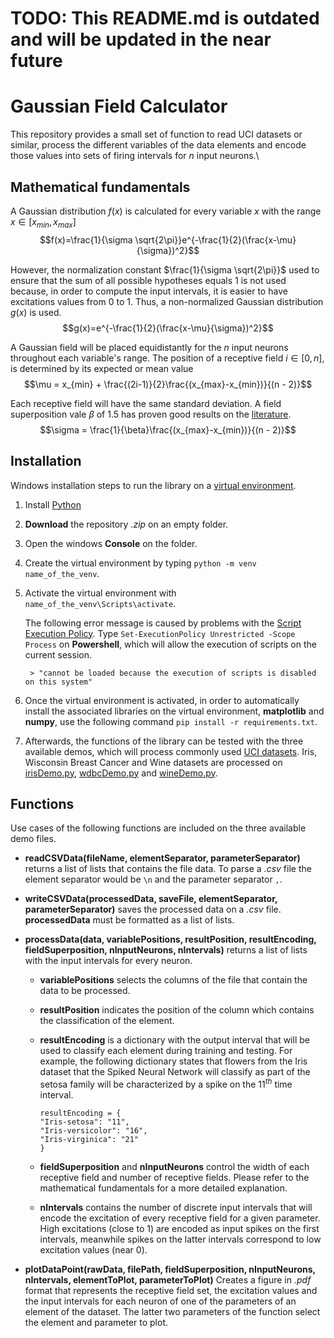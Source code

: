 # TODO: This README.md is outdated and will be updated in the near future

# Gaussian Field Calculator
This repository provides a small set of function to read UCI datasets or similar, process the different variables of the data elements and encode those values into sets of firing intervals for $n$ input neurons.\
## Mathematical fundamentals
A Gaussian distribution $f(x)$ is calculated for every variable $x$ with the range $x \in [x_{min}, x_{max}]$ $$f(x)=\frac{1}{\sigma \sqrt{2\pi}}e^{-\frac{1}{2}(\frac{x-\mu}{\sigma})^2}$$

However, the normalization constant $\frac{1}{\sigma \sqrt{2\pi}}$ used to ensure that the sum of all possible hypotheses equals 1 is not used because, in order to compute the input intervals, it is easier to have excitations values from 0 to 1. Thus, a non-normalized Gaussian distribution $g(x)$ is used. $$g(x)=e^{-\frac{1}{2}(\frac{x-\mu}{\sigma})^2}$$

A Gaussian field will be placed equidistantly for the $n$ input neurons throughout each variable's range. The position of a receptive field $i \in [0, n]$, is determined by its expected or mean value $$\mu = x_{min} + \frac{(2i-1)}{2}\frac{(x_{max}-x_{min})}{(n - 2)}$$

Each receptive field will have the same standard deviation. A field superposition vale $\beta$ of 1.5 has proven good results on the [literature](https://homepages.cwi.nl/~sbohte/publication/backprop.pdf). $$\sigma = \frac{1}{\beta}\frac{(x_{max}-x_{min})}{(n - 2)}$$

## Installation
Windows installation steps to run the library on a [virtual environment](https://docs.python.org/3/library/venv.html).
1. Install [Python](https://www.python.org/downloads/)
2. **Download** the repository *.zip* on an empty folder.
3. Open the windows **Console** on the folder.
4. Create the virtual environment by typing `python -m venv name_of_the_venv`.
5. Activate the virtual environment with `name_of_the_venv\Scripts\activate`. 

    The following error message is caused by problems with the [Script Execution Policy](https://stackoverflow.com/questions/18713086/virtualenv-wont-activate-on-windows). Type `Set-ExecutionPolicy Unrestricted -Scope Process` on **Powershell**, which will allow the execution of scripts on the current session.

        > "cannot be loaded because the execution of scripts is disabled on this system"

6. Once the virtual environment is activated, in order to automatically install the associated libraries on the virtual environment, **matplotlib** and **numpy**, use the following command `pip install -r requirements.txt`.
7. Afterwards, the functions of the library can be tested with the three available demos, which will process commonly used [UCI datasets](https://archive.ics.uci.edu/datasets). Iris, Wisconsin Breast Cancer and Wine datasets are processed on [irisDemo.py](irisDemo.py), [wdbcDemo.py](wdbcDemo.py) and [wineDemo.py](wineDemo.py).

## Functions
Use cases of the following functions are included on the three available demo files.
* **readCSVData(fileName, elementSeparator, parameterSeparator)** returns a list of lists that contains the file data. To parse a *.csv* file the element separator would be `\n` and the parameter separator `,`.

* **writeCSVData(processedData, saveFile, elementSeparator, parameterSeparator)** saves the processed data on a *.csv* file. **processedData** must be formatted as a list of lists.

* **processData(data, variablePositions, resultPosition, resultEncoding, fieldSuperposition, nInputNeurons, nIntervals)** returns a list of lists with the input intervals for every neuron. 
    * **variablePositions** selects the columns of the file that contain the data to be processed. 
    * **resultPosition** indicates the position of the column which contains the classification of the element.
    * **resultEncoding** is a dictionary with the output interval that will be used to classify each element during training and testing. For example, the following dictionary states that flowers from the Iris dataset that the Spiked Neural Network will classify as part of the setosa family will be characterized by a spike on the $11^{th}$ time interval.
        ```
        resultEncoding = {
        "Iris-setosa": "11",
        "Iris-versicolor": "16",
        "Iris-virginica": "21"
        }
        ```
    * **fieldSuperposition** and **nInputNeurons** control the width of each receptive field and number of receptive fields. Please refer to the mathematical fundamentals for a more detailed explanation.

    * **nIntervals** contains the number of discrete input intervals that will encode the excitation of every receptive field for a given parameter. High excitations (close to 1) are encoded as input spikes on the first intervals, meanwhile spikes on the latter intervals correspond to low excitation values (near 0).


* **plotDataPoint(rawData, filePath, fieldSuperposition, nInputNeurons, nIntervals, elementToPlot, parameterToPlot)** Creates a figure in *.pdf* format that represents the  receptive field set, the excitation values and the input intervals for each neuron of one of the parameters of an element of the dataset. The latter two parameters of the function select the element and parameter to plot.